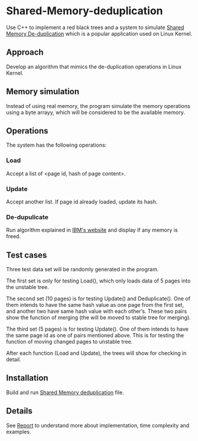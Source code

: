 # Shared-Memory-deduplication

Use C++ to implement a red black trees and a system to simulate [Shared Memory De-duplication](https://www.ibm.com/developerworks/linux/library/l-kernel-shared-memory/index.html) which is a popular application used on Linux Kernel.

## Approach
Develop an algorithm that mimics the de-duplication operations in Linux Kernel. 

## Memory simulation
Instead of using real memory, the program simulate the memory operations using a byte arrayy, which will be considered to be the available memory.

## Operations
The system has the following operations: 

### Load
Accept a list of <page id, hash of page content>. 

### Update
Accept another list. If page id already loaded, update its hash.

### De-dupulicate
Run algorithm explained in [IBM's website](https://www.ibm.com/developerworks/linux/library/l-kernel-shared-memory/index.html) and display if any memory is freed.


## Test cases
Three test data set will be randomly generated in the program.

The first set is only for testing Load(), which only loads data of 5 pages into the unstable tree.  

The second set (10 pages) is for testing Update() and Deduplicate(). One of them intends to have the same hash value as one page from the first set, and another two have same hash value with each other’s. These two pairs show the function of merging (the will be moved to stable tree for merging). 

The third set (5 pages) is for testing Update(). One of them intends to have the same page id as one of pairs mentioned above. This is for testing the function of moving changed pages to unstable tree. 

After each function (Load and Update), the trees will show for checking in detail.

## Installation
Build and run [Shared Memory deduplication](SharedMemoryDeduplication.cpp) file.

## Details
See [Report](Report.pdf) to understand more about implementation, time complexity and examples.
